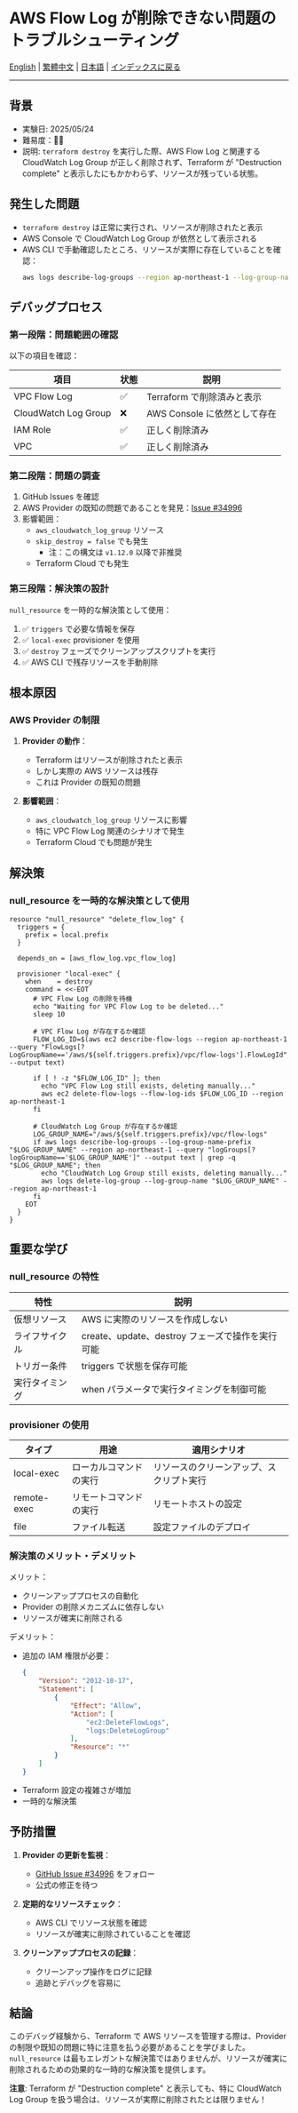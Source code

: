 # AWS Flow Log が削除できない問題のトラブルシューティング

[English](../en/02_aws_flow_log_could_not_be_deleted.md) | [繁體中文](../zh-tw/02_aws_flow_log_could_not_be_deleted.md) | [日本語](02_aws_flow_log_could_not_be_deleted.md) | [インデックスに戻る](../README.md)

---

## 背景
- 実験日: 2025/05/24
- 難易度：🤬🤬
- 説明: `terraform destroy` を実行した際、AWS Flow Log と関連する CloudWatch Log Group が正しく削除されず、Terraform が "Destruction complete" と表示したにもかかわらず、リソースが残っている状態。

## 発生した問題

- `terraform destroy` は正常に実行され、リソースが削除されたと表示
- AWS Console で CloudWatch Log Group が依然として表示される
- AWS CLI で手動確認したところ、リソースが実際に存在していることを確認：
  ```bash
  aws logs describe-log-groups --region ap-northeast-1 --log-group-name-prefix "/aws/dev-infra-networking"
  ```

## デバッグプロセス

### 第一段階：問題範囲の確認

以下の項目を確認：

| 項目 | 状態 | 説明 |
|------|------|------|
| VPC Flow Log | ✅ | Terraform で削除済みと表示 |
| CloudWatch Log Group | ❌ | AWS Console に依然として存在 |
| IAM Role | ✅ | 正しく削除済み |
| VPC | ✅ | 正しく削除済み |

### 第二段階：問題の調査

1. GitHub Issues を確認
2. AWS Provider の既知の問題であることを発見：[Issue #34996](https://github.com/hashicorp/terraform-provider-aws/issues/34996)
3. 影響範囲：
   - `aws_cloudwatch_log_group` リソース
   - `skip_destroy = false` でも発生
     - 注：この構文は `v1.12.0` 以降で非推奨
   - Terraform Cloud でも発生

### 第三段階：解決策の設計

`null_resource` を一時的な解決策として使用：

1. ✅ `triggers` で必要な情報を保存
2. ✅ `local-exec` provisioner を使用
3. ✅ `destroy` フェーズでクリーンアップスクリプトを実行
4. ✅ AWS CLI で残存リソースを手動削除

## 根本原因

### AWS Provider の制限

1. **Provider の動作**：
   - Terraform はリソースが削除されたと表示
   - しかし実際の AWS リソースは残存
   - これは Provider の既知の問題

2. **影響範囲**：
   - `aws_cloudwatch_log_group` リソースに影響
   - 特に VPC Flow Log 関連のシナリオで発生
   - Terraform Cloud でも問題が発生

## 解決策

### null_resource を一時的な解決策として使用

```hcl
resource "null_resource" "delete_flow_log" {
  triggers = {
    prefix = local.prefix
  }

  depends_on = [aws_flow_log.vpc_flow_log]

  provisioner "local-exec" {
    when    = destroy
    command = <<-EOT
      # VPC Flow Log の削除を待機
      echo "Waiting for VPC Flow Log to be deleted..."
      sleep 10

      # VPC Flow Log が存在するか確認
      FLOW_LOG_ID=$(aws ec2 describe-flow-logs --region ap-northeast-1 --query "FlowLogs[?LogGroupName=='/aws/${self.triggers.prefix}/vpc/flow-logs'].FlowLogId" --output text)
      
      if [ ! -z "$FLOW_LOG_ID" ]; then
        echo "VPC Flow Log still exists, deleting manually..."
        aws ec2 delete-flow-logs --flow-log-ids $FLOW_LOG_ID --region ap-northeast-1
      fi

      # CloudWatch Log Group が存在するか確認
      LOG_GROUP_NAME="/aws/${self.triggers.prefix}/vpc/flow-logs"
      if aws logs describe-log-groups --log-group-name-prefix "$LOG_GROUP_NAME" --region ap-northeast-1 --query "logGroups[?logGroupName=='$LOG_GROUP_NAME']" --output text | grep -q "$LOG_GROUP_NAME"; then
        echo "CloudWatch Log Group still exists, deleting manually..."
        aws logs delete-log-group --log-group-name "$LOG_GROUP_NAME" --region ap-northeast-1
      fi
    EOT
  }
}
```

## 重要な学び

### null_resource の特性

| 特性 | 説明 |
|------|------|
| 仮想リソース | AWS に実際のリソースを作成しない |
| ライフサイクル | create、update、destroy フェーズで操作を実行可能 |
| トリガー条件 | triggers で状態を保存可能 |
| 実行タイミング | when パラメータで実行タイミングを制御可能 |

### provisioner の使用

| タイプ | 用途 | 適用シナリオ |
|--------|------|--------------|
| local-exec | ローカルコマンドの実行 | リソースのクリーンアップ、スクリプト実行 |
| remote-exec | リモートコマンドの実行 | リモートホストの設定 |
| file | ファイル転送 | 設定ファイルのデプロイ |

### 解決策のメリット・デメリット

メリット：
- クリーンアッププロセスの自動化
- Provider の削除メカニズムに依存しない
- リソースが確実に削除される

デメリット：
- 追加の IAM 権限が必要：
  ```json
  {
      "Version": "2012-10-17",
      "Statement": [
          {
              "Effect": "Allow",
              "Action": [
                  "ec2:DeleteFlowLogs",
                  "logs:DeleteLogGroup"
              ],
              "Resource": "*"
          }
      ]
  }
  ```
- Terraform 設定の複雑さが増加
- 一時的な解決策

## 予防措置

1. **Provider の更新を監視**：
   - [GitHub Issue #34996](https://github.com/hashicorp/terraform-provider-aws/issues/34996) をフォロー
   - 公式の修正を待つ

2. **定期的なリソースチェック**：
   - AWS CLI でリソース状態を確認
   - リソースが確実に削除されていることを確認

3. **クリーンアッププロセスの記録**：
   - クリーンアップ操作をログに記録
   - 追跡とデバッグを容易に

## 結論

このデバッグ経験から、Terraform で AWS リソースを管理する際は、Provider の制限や既知の問題に特に注意を払う必要があることを学びました。`null_resource` は最もエレガントな解決策ではありませんが、リソースが確実に削除されるための効果的な一時的な解決策を提供します。

**注意**: Terraform が "Destruction complete" と表示しても、特に CloudWatch Log Group を扱う場合は、リソースが実際に削除されたとは限りません！ 
